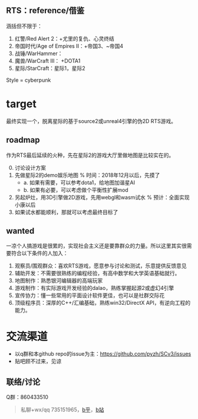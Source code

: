 ## RTS：reference/借鉴

涵括但不限于：

1. 红警/Red Alert 2：+尤里的复仇、心灵终结
2. 帝国时代/Age of Empires II：+帝国3、~帝国4
3. 战锤/WarHammer：
4. 魔兽/WarCraft III： +DOTA1
5. 星际/StarCraft：星际1，星际2

Style = cyberpunk

# target

最终实现一个，脱离星际的基于source2或unreal4引擎的伪2D RTS游戏。


## roadmap

作为RTS最后延续的火种，先在星际2的游戏大厅里做地图是比较实在的。

0. 讨论设计方案
1. 先做星际2的demo娱乐地图   % 时间：2018年12月以后，先摸了
    - a. 如果有需要，可以参考dota1，给地图加谐星AI
    - b. 如果有必要，可以考虑做个平衡性扩展mod
3. 另起炉灶，用3D引擎做2D游戏，先用webgl和wasm试水    % 预计：全面实现小康以后
4. 如果试水都能顺利，那就可以考虑最终目标了

## wanted

一凉个人搞游戏是很累的，实现社会主义还是要靠群众的力量。所以这里其实很需要符合以下条件的人加入：
1. 观察员/围观群众：喜欢RTS游戏，愿意参与讨论和测试，乐意提供反馈意见
2. 辅助开发：不需要很熟练的编程经验，有高中数学和大学英语基础就行。
3. 地图制作：熟悉银河编辑器的高端玩家
4. 游戏制作：有实际游戏开发经验的dalao，熟练掌握起源2或虚幻4引擎
5. 宣传协力：懂一些常用的平面设计软件更佳，也可以是社群交际花
6. 顶级程序员：深厚的C++/汇编基础，熟练win32/DirectX API，有逆向工程的能力。

# 交流渠道

- 以q群和本github repo的issue为主：https://github.com/pyzh/SCv3/issues
- 贴吧顾不过来，见谅

## 联络/讨论

Q群：860433510

>私聊+wx/qq 735151965，[b乎](https://zhihu.com/people/101010)，[b站](https://space.bilibili.com/4237565/)
